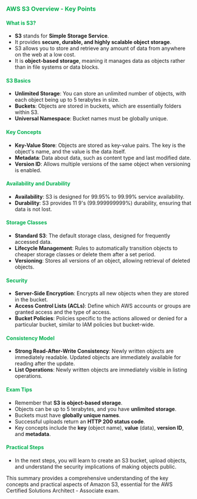 ### <span style="color:#00b050">AWS S3 Overview - Key Points</span>

#### <span style="color:#00b050">What is S3?</span>
- **S3** stands for **Simple Storage Service**.
- It provides **secure, durable, and highly scalable object storage**.
- S3 allows you to store and retrieve any amount of data from anywhere on the web at a low cost.
- It is **object-based storage**, meaning it manages data as objects rather than in file systems or data blocks.

#### <span style="color:#00b050">S3 Basics</span>
- **Unlimited Storage**: You can store an unlimited number of objects, with each object being up to 5 terabytes in size.
- **Buckets**: Objects are stored in buckets, which are essentially folders within S3.
- **Universal Namespace**: Bucket names must be globally unique.

#### <span style="color:#00b050">Key Concepts</span>
- **Key-Value Store**: Objects are stored as key-value pairs. The key is the object's name, and the value is the data itself.
- **Metadata**: Data about data, such as content type and last modified date.
- **Version ID**: Allows multiple versions of the same object when versioning is enabled.

#### <span style="color:#00b050">Availability and Durability</span>
- **Availability**: S3 is designed for 99.95% to 99.99% service availability.
- **Durability**: S3 provides 11 9's (99.999999999%) durability, ensuring that data is not lost.

#### <span style="color:#00b050">Storage Classes</span>
- **Standard S3**: The default storage class, designed for frequently accessed data.
- **Lifecycle Management**: Rules to automatically transition objects to cheaper storage classes or delete them after a set period.
- **Versioning**: Stores all versions of an object, allowing retrieval of deleted objects.

#### <span style="color:#00b050">Security</span>
- **Server-Side Encryption**: Encrypts all new objects when they are stored in the bucket.
- **Access Control Lists (ACLs)**: Define which AWS accounts or groups are granted access and the type of access.
- **Bucket Policies**: Policies specific to the actions allowed or denied for a particular bucket, similar to IAM policies but bucket-wide.

#### <span style="color:#00b050">Consistency Model</span>
- **Strong Read-After-Write Consistency**: Newly written objects are immediately readable. Updated objects are immediately available for reading after the update.
- **List Operations**: Newly written objects are immediately visible in listing operations.

#### <span style="color:#00b050">Exam Tips</span>
- Remember that **S3 is object-based storage**.
- Objects can be up to 5 terabytes, and you have **unlimited storage**.
- Buckets must have **globally unique names**.
- Successful uploads return an **HTTP 200 status code**.
- Key concepts include the **key** (object name), **value** (data), **version ID**, and **metadata**.

#### <span style="color:#00b050">Practical Steps</span>
- In the next steps, you will learn to create an S3 bucket, upload objects, and understand the security implications of making objects public. 

This summary provides a comprehensive understanding of the key concepts and practical aspects of Amazon S3, essential for the AWS Certified Solutions Architect - Associate exam.